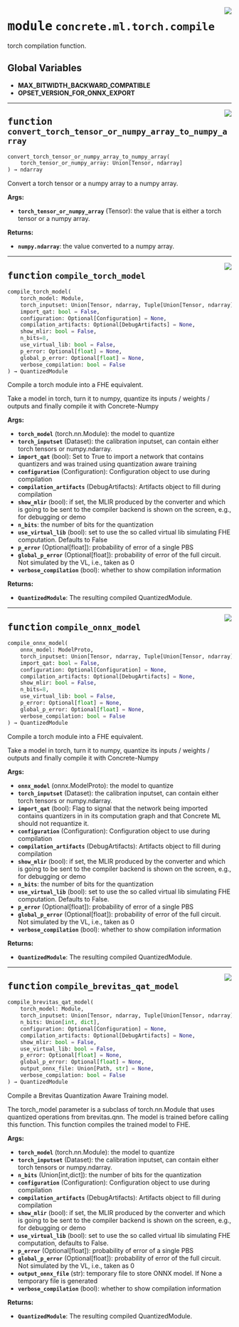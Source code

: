 <!-- markdownlint-disable -->

<a href="https://github.com/zama-ai/concrete-ml-internal/tree/main/src/concrete/ml/torch/compile.py#L0"><img align="right" style="float:right;" src="https://img.shields.io/badge/-source-cccccc?style=flat-square"></a>

# <kbd>module</kbd> `concrete.ml.torch.compile`

torch compilation function.

## **Global Variables**

- **MAX_BITWIDTH_BACKWARD_COMPATIBLE**
- **OPSET_VERSION_FOR_ONNX_EXPORT**

______________________________________________________________________

<a href="https://github.com/zama-ai/concrete-ml-internal/tree/main/src/concrete/ml/torch/compile.py#L30"><img align="right" style="float:right;" src="https://img.shields.io/badge/-source-cccccc?style=flat-square"></a>

## <kbd>function</kbd> `convert_torch_tensor_or_numpy_array_to_numpy_array`

```python
convert_torch_tensor_or_numpy_array_to_numpy_array(
    torch_tensor_or_numpy_array: Union[Tensor, ndarray]
) → ndarray
```

Convert a torch tensor or a numpy array to a numpy array.

**Args:**

- <b>`torch_tensor_or_numpy_array`</b> (Tensor):  the value that is either  a torch tensor or a numpy array.

**Returns:**

- <b>`numpy.ndarray`</b>:  the value converted to a numpy array.

______________________________________________________________________

<a href="https://github.com/zama-ai/concrete-ml-internal/tree/main/src/concrete/ml/torch/compile.py#L147"><img align="right" style="float:right;" src="https://img.shields.io/badge/-source-cccccc?style=flat-square"></a>

## <kbd>function</kbd> `compile_torch_model`

```python
compile_torch_model(
    torch_model: Module,
    torch_inputset: Union[Tensor, ndarray, Tuple[Union[Tensor, ndarray], ]],
    import_qat: bool = False,
    configuration: Optional[Configuration] = None,
    compilation_artifacts: Optional[DebugArtifacts] = None,
    show_mlir: bool = False,
    n_bits=8,
    use_virtual_lib: bool = False,
    p_error: Optional[float] = None,
    global_p_error: Optional[float] = None,
    verbose_compilation: bool = False
) → QuantizedModule
```

Compile a torch module into a FHE equivalent.

Take a model in torch, turn it to numpy, quantize its inputs / weights / outputs and finally compile it with Concrete-Numpy

**Args:**

- <b>`torch_model`</b> (torch.nn.Module):  the model to quantize
- <b>`torch_inputset`</b> (Dataset):  the calibration inputset, can contain either torch  tensors or numpy.ndarray.
- <b>`import_qat`</b> (bool):  Set to True to import a network that contains quantizers and was  trained using quantization aware training
- <b>`configuration`</b> (Configuration):  Configuration object to use  during compilation
- <b>`compilation_artifacts`</b> (DebugArtifacts):  Artifacts object to fill  during compilation
- <b>`show_mlir`</b> (bool):  if set, the MLIR produced by the converter and which is going  to be sent to the compiler backend is shown on the screen, e.g., for debugging or demo
- <b>`n_bits`</b>:  the number of bits for the quantization
- <b>`use_virtual_lib`</b> (bool):  set to use the so called virtual lib simulating FHE computation.  Defaults to False
- <b>`p_error`</b> (Optional\[float\]):  probability of error of a single PBS
- <b>`global_p_error`</b> (Optional\[float\]):  probability of error of the full circuit. Not simulated  by the VL, i.e., taken as 0
- <b>`verbose_compilation`</b> (bool):  whether to show compilation information

**Returns:**

- <b>`QuantizedModule`</b>:  The resulting compiled QuantizedModule.

______________________________________________________________________

<a href="https://github.com/zama-ai/concrete-ml-internal/tree/main/src/concrete/ml/torch/compile.py#L204"><img align="right" style="float:right;" src="https://img.shields.io/badge/-source-cccccc?style=flat-square"></a>

## <kbd>function</kbd> `compile_onnx_model`

```python
compile_onnx_model(
    onnx_model: ModelProto,
    torch_inputset: Union[Tensor, ndarray, Tuple[Union[Tensor, ndarray], ]],
    import_qat: bool = False,
    configuration: Optional[Configuration] = None,
    compilation_artifacts: Optional[DebugArtifacts] = None,
    show_mlir: bool = False,
    n_bits=8,
    use_virtual_lib: bool = False,
    p_error: Optional[float] = None,
    global_p_error: Optional[float] = None,
    verbose_compilation: bool = False
) → QuantizedModule
```

Compile a torch module into a FHE equivalent.

Take a model in torch, turn it to numpy, quantize its inputs / weights / outputs and finally compile it with Concrete-Numpy

**Args:**

- <b>`onnx_model`</b> (onnx.ModelProto):  the model to quantize
- <b>`torch_inputset`</b> (Dataset):  the calibration inputset, can contain either torch  tensors or numpy.ndarray.
- <b>`import_qat`</b> (bool):  Flag to signal that the network being imported contains quantizers in  in its computation graph and that Concrete ML should not requantize it.
- <b>`configuration`</b> (Configuration):  Configuration object to use  during compilation
- <b>`compilation_artifacts`</b> (DebugArtifacts):  Artifacts object to fill  during compilation
- <b>`show_mlir`</b> (bool):  if set, the MLIR produced by the converter and which is going  to be sent to the compiler backend is shown on the screen, e.g., for debugging or demo
- <b>`n_bits`</b>:  the number of bits for the quantization
- <b>`use_virtual_lib`</b> (bool):  set to use the so called virtual lib simulating FHE computation.  Defaults to False.
- <b>`p_error`</b> (Optional\[float\]):  probability of error of a single PBS
- <b>`global_p_error`</b> (Optional\[float\]):  probability of error of the full circuit. Not simulated  by the VL, i.e., taken as 0
- <b>`verbose_compilation`</b> (bool):  whether to show compilation information

**Returns:**

- <b>`QuantizedModule`</b>:  The resulting compiled QuantizedModule.

______________________________________________________________________

<a href="https://github.com/zama-ai/concrete-ml-internal/tree/main/src/concrete/ml/torch/compile.py#L269"><img align="right" style="float:right;" src="https://img.shields.io/badge/-source-cccccc?style=flat-square"></a>

## <kbd>function</kbd> `compile_brevitas_qat_model`

```python
compile_brevitas_qat_model(
    torch_model: Module,
    torch_inputset: Union[Tensor, ndarray, Tuple[Union[Tensor, ndarray], ]],
    n_bits: Union[int, dict],
    configuration: Optional[Configuration] = None,
    compilation_artifacts: Optional[DebugArtifacts] = None,
    show_mlir: bool = False,
    use_virtual_lib: bool = False,
    p_error: Optional[float] = None,
    global_p_error: Optional[float] = None,
    output_onnx_file: Union[Path, str] = None,
    verbose_compilation: bool = False
) → QuantizedModule
```

Compile a Brevitas Quantization Aware Training model.

The torch_model parameter is a subclass of torch.nn.Module that uses quantized operations from brevitas.qnn. The model is trained before calling this function. This function compiles the trained model to FHE.

**Args:**

- <b>`torch_model`</b> (torch.nn.Module):  the model to quantize
- <b>`torch_inputset`</b> (Dataset):  the calibration inputset, can contain either torch  tensors or numpy.ndarray.
- <b>`n_bits`</b> (Union\[int,dict\]):  the number of bits for the quantization
- <b>`configuration`</b> (Configuration):  Configuration object to use  during compilation
- <b>`compilation_artifacts`</b> (DebugArtifacts):  Artifacts object to fill  during compilation
- <b>`show_mlir`</b> (bool):  if set, the MLIR produced by the converter and which is going  to be sent to the compiler backend is shown on the screen, e.g., for debugging or demo
- <b>`use_virtual_lib`</b> (bool):  set to use the so called virtual lib simulating FHE computation,  defaults to False.
- <b>`p_error`</b> (Optional\[float\]):  probability of error of a single PBS
- <b>`global_p_error`</b> (Optional\[float\]):  probability of error of the full circuit. Not simulated  by the VL, i.e., taken as 0
- <b>`output_onnx_file`</b> (str):  temporary file to store ONNX model. If None a temporary file  is generated
- <b>`verbose_compilation`</b> (bool):  whether to show compilation information

**Returns:**

- <b>`QuantizedModule`</b>:  The resulting compiled QuantizedModule.
